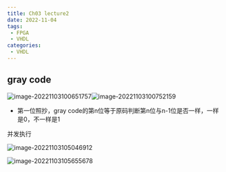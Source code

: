 ```yaml
---
title: Ch03 lecture2
date: 2022-11-04
tags:
 - FPGA
 - VHDL
categories:
 - VHDL
---
```




## gray code

![image-20221103100651757](https://markdown-1301334775.cos.eu-frankfurt.myqcloud.com/image-20221103100651757.png)![image-20221103100752159](https://markdown-1301334775.cos.eu-frankfurt.myqcloud.com/image-20221103100752159.png)

+ 第一位照抄，gray code的第n位等于原码判断第n位与n-1位是否一样，一样是0，不一样是1



并发执行

![image-20221103105046912](https://markdown-1301334775.cos.eu-frankfurt.myqcloud.com/image-20221103105046912.png)

![image-20221103105655678](https://markdown-1301334775.cos.eu-frankfurt.myqcloud.com/image-20221103105655678.png)